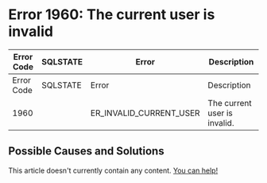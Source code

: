 
# Error 1960: The current user is invalid


| Error Code | SQLSTATE | Error | Description |
| --- | --- | --- | --- |
| Error Code | SQLSTATE | Error | Description |
| 1960 |  | ER_INVALID_CURRENT_USER | The current user is invalid. |




## Possible Causes and Solutions


This article doesn't currently contain any content. [You can help!](/en/writing-and-editing-knowledge-base-articles/)

